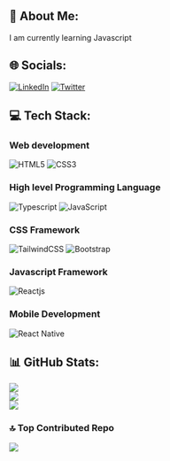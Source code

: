 ## 💫 About Me:
I am currently learning Javascript


## 🌐 Socials:
[![LinkedIn](https://img.shields.io/badge/LINKEDIN-black.svg?logo=linkedin&logoColor=white&logoWidth=30)](https://linkedin.com/in//motunrayoAdeneye )
[![Twitter](https://img.shields.io/badge/TWITTER-black.svg?logo=Twitter&logoColor=white&logoWidth=30)](https://twitter.com/motunadeneye) 


## 💻 Tech Stack:
### Web development
![HTML5](https://img.shields.io/badge/HTML5-white.svg?style=for-the-badge&logo=HTML5&logoColor=black&style=flat-square&Width=9000&logoWidth=30)
![CSS3](https://img.shields.io/badge/CSS3-black.svg?style=for-the-badge&logo=CSS3&logoColor=white&style=flat-square&logoWidth=30)
<br/>

### High level Programming Language
![Typescript](https://img.shields.io/badge/TYPESCRIPT-black.svg?style=for-the-badge&logo=TYPESCRIPT&logoColor=white&style=flat-square&logoWidth=30)
![JavaScript](https://img.shields.io/badge/JAVASCRIPT-white.svg?style=for-the-badge&logo=JAVASCRIPT&logoColor=black&style=flat-square&logoWidth=30)
<br/>
### CSS Framework
![TailwindCSS](https://img.shields.io/badge/TAILWINDCSS-black.svg?style=for-the-badge&logo=TAILWINDCSS-css&logoColor=white&style=flat-square&logoWidth=30)
![Bootstrap](https://img.shields.io/badge/bootstrap-black.svg?style=for-the-badge&logo=BOOTSTRAP&logoColor=white&style=flat-square&logoWidth=30)
<br/>
### Javascript Framework
![Reactjs](https://img.shields.io/badge/REACTJS-black.svg?style=for-the-badge&logo=REACTJS&logoColor=white&style=flat-square&logoWidth=30)
<br/>
### Mobile Development
![React Native](https://img.shields.io/badge/REACT_NATIVE-black.svg?style=for-the-badge&logo=react&logoColor==white&style=flat-square&logoWidth=30)
<br/>


## 📊 GitHub Stats:
![](https://github-readme-stats.vercel.app/api?username=motuncoded&theme=dark&hide_border=false&include_all_commits=false&count_private=false)<br/>
![](https://github-readme-streak-stats.herokuapp.com/?user=motuncoded&theme=dark&hide_border=false)<br/>
![](https://github-readme-stats.vercel.app/api/top-langs/?username=motuncoded&theme=dark&hide_border=false&include_all_commits=false&count_private=false&layout=compact)


### 🔝 Top Contributed Repo
![](https://github-contributor-stats.vercel.app/api?username=motuncoded&limit=5&theme=dark&combine_all_yearly_contributions=true)




<!-- Proudly created with GPRM ( https://gprm.itsvg.in ) -->
